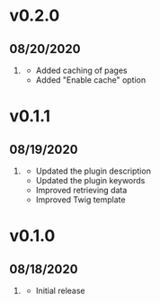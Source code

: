 # v0.2.0
##  08/20/2020

1. [](#new)
    * Added caching of pages
    * Added "Enable cache" option

# v0.1.1
##  08/19/2020

1. [](#improved)
    * Updated the plugin description
    * Updated the plugin keywords
    * Improved retrieving data
    * Improved Twig template

# v0.1.0
##  08/18/2020

1. [](#new)
    * Initial release
